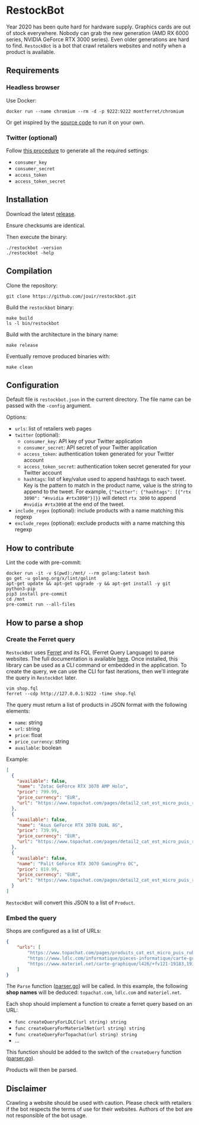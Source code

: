 # RestockBot

Year 2020 has been quite hard for hardware supply. Graphics cards are out of stock everywhere. Nobody can grab the new generation (AMD RX 6000 series, NVIDIA GeForce RTX 3000 series). Even older generations are hard to find. `RestockBot` is a bot that crawl retailers websites and notify when a product is available.

## Requirements

### Headless browser

Use Docker:

```
docker run --name chromium --rm -d -p 9222:9222 montferret/chromium
```

Or get inspired by the [source code](https://github.com/MontFerret/chromium) to run it on your own.

### Twitter (optional)

Follow [this procedure](https://github.com/jouir/twitter-login) to generate all the required settings:
* `consumer_key`
* `consumer_secret`
* `access_token`
* `access_token_secret`

## Installation

Download the latest [release](https://github.com/jouir/restockbot/releases).

Ensure checksums are identical.

Then execute the binary:

```
./restockbot -version
./restockbot -help
```

## Compilation

Clone the repository:
```
git clone https://github.com/jouir/restockbot.git
```

Build the `restockbot` binary:
```
make build
ls -l bin/restockbot
```

Build with the architecture in the binary name:

```
make release
```

Eventually remove produced binaries with:

```
make clean
```

## Configuration

Default file is `restockbot.json` in the current directory. The file name can be passed with the `-config` argument.

Options:

* `urls`: list of retailers web pages
* `twitter` (optional):
    * `consumer_key`: API key of your Twitter application
    * `consumer_secret`: API secret of your Twitter application
    * `access_token`: authentication token generated for your Twitter account
    * `access_token_secret`: authentication token secret generated for your Twitter account
    * `hashtags`: list of key/value used to append hashtags to each tweet. Key is the pattern to match in the product name, value is the string to append to the tweet. For example, `{"twitter": {"hashtags": [{"rtx 3090": "#nvidia #rtx3090"}]}}` will detect `rtx 3090` to append `#nvidia #rtx3090` at the end of the tweet.
* `include_regex` (optional): include products with a name matching this regexp
* `exclude_regex` (optional): exclude products with a name matching this regexp

## How to contribute

Lint the code with pre-commit:

```
docker run -it -v $(pwd):/mnt/ --rm golang:latest bash
go get -u golang.org/x/lint/golint
apt-get update && apt-get upgrade -y && apt-get install -y git python3-pip
pip3 install pre-commit
cd /mnt
pre-commit run --all-files
```

## How to parse a shop

### Create the Ferret query

`RestockBot` uses [Ferret](https://github.com/MontFerret/ferret) and its FQL (Ferret Query Language) to parse websites. The full documentation is available [here](https://www.montferret.dev/docs/introduction/). Once installed, this library can be used as a CLI command or embedded in the application. To create the query, we can use the CLI for fast iterations, then we'll integrate the query in `RestockBot` later.

```
vim shop.fql
ferret --cdp http://127.0.0.1:9222 -time shop.fql
```

The query must return a list of products in JSON format with the following elements:
* `name`: string
* `url`: string
* `price`: float
* `price_currency`: string
* `available`: boolean

Example:

```json
[
  {
    "available": false,
    "name": "Zotac GeForce RTX 3070 AMP Holo",
    "price": 799.99,
    "price_currency": "EUR",
    "url": "https://www.topachat.com/pages/detail2_cat_est_micro_puis_rubrique_est_wgfx_pcie_puis_ref_est_in20007322.html"
  },
  {
    "available": false,
    "name": "Asus GeForce RTX 3070 DUAL 8G",
    "price": 739.99,
    "price_currency": "EUR",
    "url": "https://www.topachat.com/pages/detail2_cat_est_micro_puis_rubrique_est_wgfx_pcie_puis_ref_est_in20005540.html"
  },
  {
    "available": false,
    "name": "Palit GeForce RTX 3070 GamingPro OC",
    "price": 819.99,
    "price_currency": "EUR",
    "url": "https://www.topachat.com/pages/detail2_cat_est_micro_puis_rubrique_est_wgfx_pcie_puis_ref_est_in20005819.html"
  }
]
```

`RestockBot` will convert this JSON to a list of `Product`.

### Embed the query

Shops are configured as a list of URLs:

```json
{
    "urls": [
        "https://www.topachat.com/pages/produits_cat_est_micro_puis_rubrique_est_wgfx_pcie_puis_f_est_58-11447,11445,11446,11559,11558.html",
        "https://www.ldlc.com/informatique/pieces-informatique/carte-graphique-interne/c4684/+fv121-19183,19184,19185,19339,19340.html",
        "https://www.materiel.net/carte-graphique/l426/+fv121-19183,19184,19185,19339,19340/"
    ]
}
```

The `Parse` function ([parser.go](parser.go)) will be called. In this example, the following **shop names** will be deduced: `topachat.com`, `ldlc.com` and `materiel.net`.

Each shop should implement a function to create a ferret query based on an URL:
* `func createQueryForLDLC(url string) string`
* `func createQueryForMaterielNet(url string) string`
* `func createQueryForTopachat(url string) string`
* ...

This function should be added to the switch of the `createQuery` function ([parser.go](parser.go)).

Products will then be parsed.

## Disclaimer

Crawling a website should be used with caution. Please check with retailers if the bot respects the terms of use for their websites. Authors of the bot are not responsible of the bot usage.